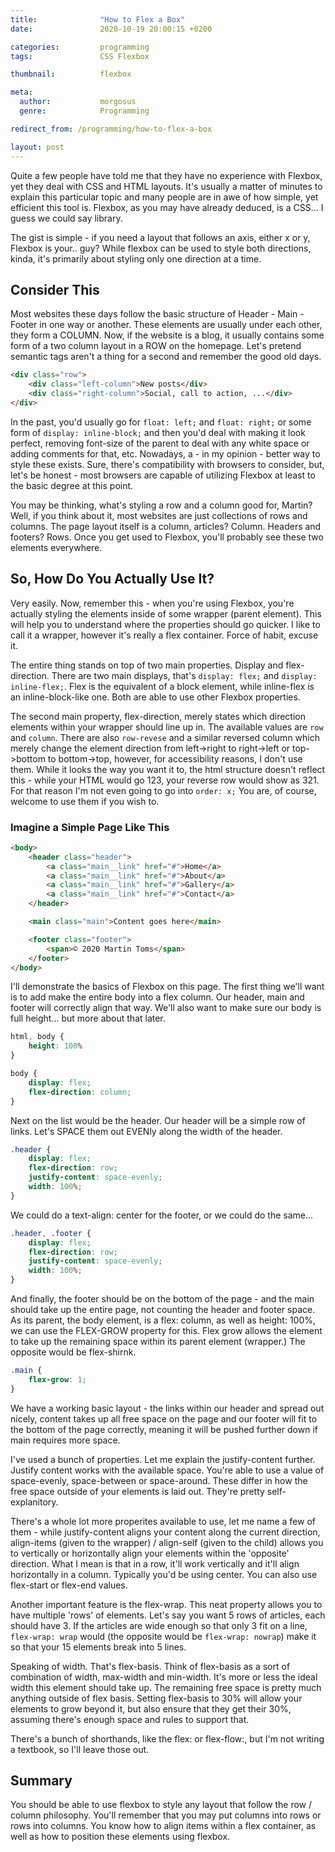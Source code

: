 ```yaml
---
title:              "How to Flex a Box"
date:               2020-10-19 20:00:15 +0200

categories:         programming
tags:               CSS Flexbox

thumbnail:          flexbox

meta:
  author:           morgosus
  genre:            Programming

redirect_from: /programming/how-to-flex-a-box

layout: post
---
```

Quite a few people have told me that they have no experience with Flexbox, yet they deal with CSS and HTML layouts. It's usually a matter of minutes to explain this particular topic and many people are in awe of how simple, yet efficient this tool is. Flexbox, as you may have already deduced, is a CSS... I guess we could say library.

The gist is simple - if you need a layout that follows an axis, either x or y, Flexbox is your.. guy? While flexbox can be used to style both directions, kinda, it's primarily about styling only one direction at a time.

## Consider This

Most websites these days follow the basic structure of Header - Main - Footer in one way or another. These elements are usually under each other, they form a COLUMN. Now, if the website is a blog, it usually contains some form of a two column layout in a ROW on the homepage. Let's pretend semantic tags aren't a thing for a second and remember the good old days.

```html
<div class="row">
    <div class="left-column">New posts</div>
    <div class="right-column">Social, call to action, ...</div>
</div>
```

In the past, you'd usually go for `float: left;` and `float: right;` or some form of `display: inline-block;` and then you'd deal with making it look perfect, removing font-size of the parent to deal with any white space or adding comments for that, etc. Nowadays, a - in my opinion - better way to style these exists. Sure, there's compatibility with browsers to consider, but, let's be honest - most browsers are capable of utilizing Flexbox at least to the basic degree at this point.

You may be thinking, what's styling a row and a column good for, Martin? Well, if you think about it, most websites are just collections of rows and columns. The page layout itself is a column, articles? Column. Headers and footers? Rows. Once you get used to Flexbox, you'll probably see these two elements everywhere.

## So, How Do You Actually Use It?

Very easily. Now, remember this - when you're using Flexbox, you're actually styling the elements inside of some wrapper (parent element). This will help you to understand where the properties should go quicker. I like to call it a wrapper, however it's really a flex container. Force of habit, excuse it.

The entire thing stands on top of two main properties. Display and flex-direction. There are two main displays, that's `display: flex;` and `display: inline-flex;`. Flex is the equivalent of a block element, while inline-flex is an inline-block-like one. Both are able to use other Flexbox properties.

The second main property, flex-direction, merely states which direction elements within your wrapper should line up in. The available values are `row` and `column`. There are also `row-revese` and a similar reversed column which merely change the element direction from left->right to right->left or top->bottom to bottom->top, however, for accessibility reasons, I don't use them. While it looks the way you want it to, the html structure doesn't reflect this - while your HTML would go 123, your reverse row would show as 321. For that reason I'm not even going to go into `order: x;` You are, of course, welcome to use them if you wish to.

### Imagine a Simple Page Like This

```html
<body>
    <header class="header">
        <a class="main__link" href="#">Home</a>
        <a class="main__link" href="#">About</a>
        <a class="main__link" href="#">Gallery</a>
        <a class="main__link" href="#">Contact</a>
    </header>

    <main class="main">Content goes here</main>

    <footer class="footer">
        <span>© 2020 Martin Toms</span>
    </footer>
</body>
```

I'll demonstrate the basics of Flexbox on this page. The first thing we'll want is to add make the entire body into a flex column. Our header, main and footer will correctly align that way. We'll also want to make sure our body is full height... but more about that later.

```css
html, body {
    height: 100%
}

body {
    display: flex;
    flex-direction: column;
}
```

Next on the list would be the header. Our header will be a simple row of links. Let's SPACE them out EVENly along the width of the header.

```css
.header {
    display: flex;
    flex-direction: row;
    justify-content: space-evenly;
    width: 100%;
}
```

We could do a text-align: center for the footer, or we could do the same...

```css
.header, .footer {
    display: flex;
    flex-direction: row;
    justify-content: space-evenly;
    width: 100%;
}
```

And finally, the footer should be on the bottom of the page - and the main should take up the entire page, not counting the header and footer space. As its parent, the body element, is a flex: column, as well as height: 100%, we can use the FLEX-GROW property for this. Flex grow allows the element to take up the remaining space within its parent element (wrapper.) The opposite would be flex-shirnk.

```css
.main {
    flex-grow: 1;
}
```

We have a working basic layout - the links within our header and spread out nicely, content takes up all free space on the page and our footer will fit to the bottom of the page correctly, meaning it will be pushed further down if main requires more space.

I've used a bunch of properties. Let me explain the justify-content further. Justify content works with the available space. You're able to use a value of space-evenly, space-between or space-around. These differ in how the free space outside of your elements is laid out. They're pretty self-explanitory.

There's a whole lot more properites available to use, let me name a few of them - while justify-content aligns your content along the current direction, align-items (given to the wrapper) / align-self (given to the child) allows you to vertically or horizontally align your elements within the 'opposite' direction. What I mean is that in a row, it'll work vertically and it'll align horizontally in a column. Typically you'd be using center. You can also use flex-start or flex-end values.

Another important feature is the flex-wrap. This neat property allows you to have multiple 'rows' of elements. Let's say you want 5 rows of articles, each should have 3. If the articles are wide enough so that only 3 fit on a line, `flex-wrap: wrap` would (the opposite would be `flex-wrap: nowrap`) make it so that your 15 elements break into 5 lines.

Speaking of width. That's flex-basis. Think of flex-basis as a sort of combination of width, max-width and min-width. It's more or less the ideal width this element should take up. The remaining free space is pretty much anything outside of flex basis. Setting flex-basis to 30% will allow your elements to grow beyond it, but also ensure that they get their 30%, assuming there's enough space and rules to support that.

There's a bunch of shorthands, like the flex: or flex-flow:, but I'm not writing a textbook, so I'll leave those out.

## Summary

You should be able to use flexbox to style any layout that follow the row / column philosophy. You'll remember that you may put columns into rows or rows into columns. You know how to align items within a flex container, as well as how to position these elements using flexbox.